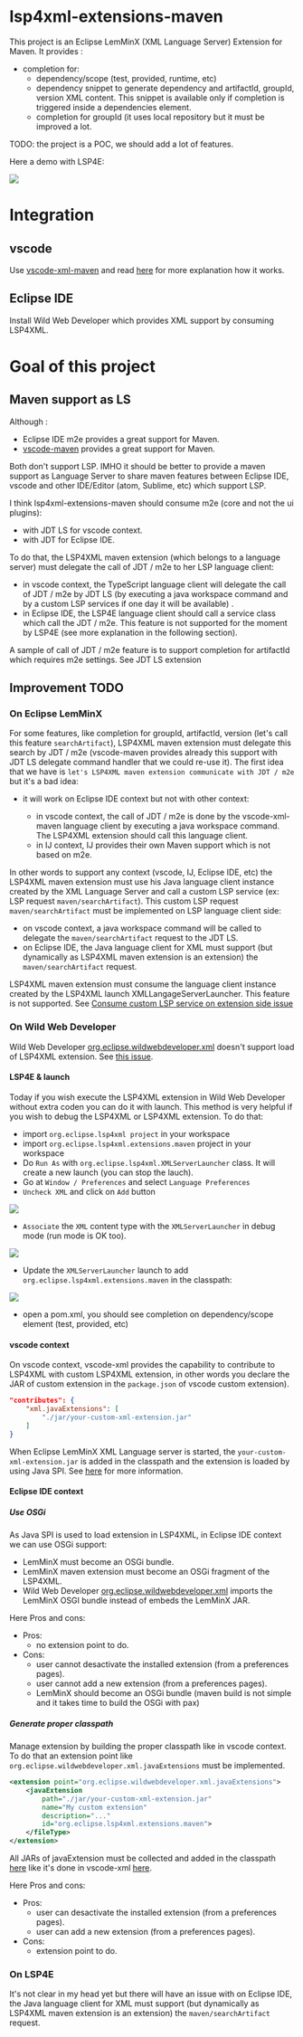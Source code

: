# lsp4xml-extensions-maven

This project is an Eclipse LemMinX (XML Language Server) Extension for Maven. It provides :

- completion for:
  - dependency/scope (test, provided, runtime, etc)
  - dependency snippet to generate dependency and artifactId, groupId, version XML content. This snippet is available only if completion is triggered inside a dependencies element.
  - completion for groupId (it uses local repository but it must be improved a lot.

TODO: the project is a POC, we should add a lot of features.

Here a demo with LSP4E:

![](images/demo.gif)

# Integration

## vscode

Use [vscode-xml-maven](https://github.com/angelozerr/vscode-xml-maven) and read [here](https://github.com/redhat-developer/vscode-xml#custom-xml-extensions) for more explanation how it works.

## Eclipse IDE

Install Wild Web Developer which provides XML support by consuming LSP4XML.

# Goal of this project

## Maven support as LS

Although :

- Eclipse IDE m2e provides a great support for Maven.
- [vscode-maven](https://github.com/microsoft/vscode-maven) provides a great support for Maven.

Both don't support LSP. IMHO it should be better to provide a maven support as Language Server to share maven features between Eclipse IDE, vscode and other IDE/Editor (atom, Sublime, etc) which support LSP.

I think lsp4xml-extensions-maven should consume m2e (core and not the ui plugins):

- with JDT LS for vscode context.
- with JDT for Eclipse IDE.

To do that, the LSP4XML maven extension (which belongs to a language server) must delegate the call of JDT / m2e to her LSP language client:

- in vscode context, the TypeScript language client will delegate the call of JDT / m2e by JDT LS (by executing a java workspace command and by a custom LSP services if one day it will be available) .
- in Eclipse IDE, the LSP4E language client should call a service class which call the JDT / m2e. This feature is not supported for the moment by LSP4E (see more explanation in the following section).

A sample of call of JDT / m2e feature is to support completion for artifactId which requires m2e settings. See JDT LS extension

## Improvement TODO

### On Eclipse LemMinX

For some features, like completion for groupId, artifactId, version (let's call this feature `searchArtifact`), LSP4XML maven extension must delegate this search by JDT / m2e (vscode-maven provides already this support with JDT LS delegate command handler that we could re-use it). The first idea that we have is `let's LSP4XML maven extension communicate with JDT / m2e` but it's a bad idea:

- it will work on Eclipse IDE context but not with other context:

  - in vscode context, the call of JDT / m2e is done by the vscode-xml-maven language client by executing a java workspace command. The LSP4XML extension should call this language client.
  - in IJ context, IJ provides their own Maven support which is not based on m2e.

In other words to support any context (vscode, IJ, Eclipse IDE, etc) the LSP4XML maven extension must use his Java language client instance created by the XML Language Server and call a custom LSP service (ex: LSP request `maven/searchArtifact`). This custom LSP request `maven/searchArtifact` must be implemented on LSP language client side:

- on vscode context, a java workspace command will be called to delegate the `maven/searchArtifact` request to the JDT LS.
- on Eclipse IDE, the Java language client for XML must support (but dynamically as LSP4XML maven extension is an extension) the `maven/searchArtifact` request.  

LSP4XML maven extension must consume the language client instance created by the LSP4XML launch XMLLangageServerLauncher. This feature is not supported. See [Consume custom LSP service on extension side issue](https://github.com/angelozerr/lsp4xml/issues/590)

### On Wild Web Developer

Wild Web Developer [org.eclipse.wildwebdeveloper.xml](https://github.com/eclipse/wildwebdeveloper/tree/master/org.eclipse.wildwebdeveloper.xml) doesn't support load of LSP4XML extension. See [this issue](https://github.com/eclipse/wildwebdeveloper/issues/266).

#### LSP4E & launch

Today if you wish execute the LSP4XML extension in Wild Web Developer without extra coden you can do it with launch. This method is very helpful if you wish to debug the LSP4XML or LSP4XML extension. To do that:

- import `org.eclipse.lsp4xml project` in your workspace
- import `org.eclipse.lsp4xml.extensions.maven` project in your workspace
- Do `Run As` with `org.eclipse.lsp4xml.XMLServerLauncher` class. It will create a new launch (you can stop the lauch).
- Go at `Window / Preferences` and select `Language Preferences`
- `Uncheck XML` and click on `Add` button

![](images/xml-prefs-1.png)

- `Associate` the `XML` content type with the `XMLServerLauncher` in debug mode (run mode is OK too).

![](images/xml-prefs-2.png)

- Update the `XMLServerLauncher` launch to add `org.eclipse.lsp4xml.extensions.maven` in the classpath:

![](images/xml-prefs-3.png)

- open a pom.xml, you should see completion on dependency/scope element (test, provided, etc)

#### vscode context

On vscode context, vscode-xml provides the capability to contribute to LSP4XML with custom LSP4XML extension, in other words you declare the JAR of custom extension in the `package.json` of vscode custom extension).

```json
"contributes": {
	"xml.javaExtensions": [
		"./jar/your-custom-xml-extension.jar"
	]
}
```

When Eclipse LemMinX XML Language server is started, the `your-custom-xml-extension.jar` is added in the classpath and the extension is loaded by using Java SPI. See [here](https://github.com/redhat-developer/vscode-xml#custom-xml-extensions) for more information.

#### Eclipse IDE context

##### Use OSGi

As Java SPI is used to load extension in LSP4XML, in Eclipse IDE context we can use OSGi support:

- LemMinX must become an OSGi bundle.
- LemMinX maven extension must become an OSGi fragment of the LSP4XML.
- Wild Web Developer [org.eclipse.wildwebdeveloper.xml](https://github.com/eclipse/wildwebdeveloper/tree/master/org.eclipse.wildwebdeveloper.xml) imports the LemMinX OSGI bundle instead of embeds the LemMinX JAR.

Here Pros and cons:

- Pros:
  - no extension point to do.
- Cons:
  - user cannot desactivate the installed extension (from a preferences pages).
  - user cannot add a new extension (from a preferences pages).
  - LemMinX should become an OSGi bundle (maven build is not simple and it takes time to build the OSGi with pax)

##### Generate proper classpath

Manage extension by building the proper classpath like in vscode context. To do that an extension point like `org.eclipse.wildwebdeveloper.xml.javaExtensions` must be implemented.

```xml
<extension point="org.eclipse.wildwebdeveloper.xml.javaExtensions">
	<javaExtension
		path="./jar/your-custom-xml-extension.jar"
		name="My custom extension"
		description="..."
		id="org.eclipse.lsp4xml.extensions.maven">
	</fileType>
</extension>
```

All JARs of javaExtension must be collected and added in the classpath
[here](https://github.com/eclipse/wildwebdeveloper/blob/3a6df42340cdcd156b4e8fd98b9822d620f673f1/org.eclipse.wildwebdeveloper.xml/src/org/eclipse/wildwebdeveloper/xml/XMLLanguageServer.java#L41)
like it's done in vscode-xml [here](https://github.com/redhat-developer/vscode-xml/blob/6a7db6eb6eff235ef80f5fe9b0dd0ce33c9f5fc2/src/javaServerStarter.ts#L42).

Here Pros and cons:

- Pros:
  - user can desactivate the installed extension (from a preferences pages).
  - user can add a new extension (from a preferences pages).
- Cons:
  - extension point to do.

### On LSP4E

It's not clear in my head yet but there will have an issue with on Eclipse IDE, the Java language client for XML must support (but dynamically as LSP4XML maven extension is an extension) the `maven/searchArtifact` request.
